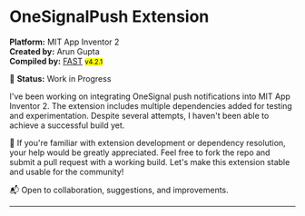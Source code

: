 # OneSignalPush Extension

**Platform:** MIT App Inventor 2  
**Created by:** Arun Gupta  
**Compiled by:** [FAST](https://community.appinventor.mit.edu/t/fast-an-efficient-way-to-build-publish-extensions/129103?u=jewel) <small><mark>v4.2.1</mark></small>

🚧 **Status:** Work in Progress

I've been working on integrating OneSignal push notifications into MIT App Inventor 2. The extension includes multiple dependencies added for testing and experimentation. Despite several attempts, I haven't been able to achieve a successful build yet.

🔧 If you're familiar with extension development or dependency resolution, your help would be greatly appreciated. Feel free to fork the repo and submit a pull request with a working build. Let's make this extension stable and usable for the community!

📬 Open to collaboration, suggestions, and improvements.

---
